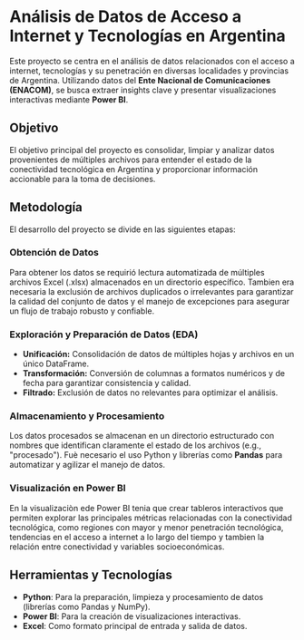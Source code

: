 ﻿# Análisis de Datos de Acceso a Internet y Tecnologías en Argentina

Este proyecto se centra en el análisis de datos relacionados con el acceso a internet, tecnologías y su penetración en diversas localidades y provincias de Argentina. Utilizando datos del **Ente Nacional de Comunicaciones (ENACOM)**, se busca extraer insights clave y presentar visualizaciones interactivas mediante **Power BI**.

## Objetivo
El objetivo principal del proyecto es consolidar, limpiar y analizar datos provenientes de múltiples archivos para entender el estado de la conectividad tecnológica en Argentina y proporcionar información accionable para la toma de decisiones.

## Metodología
El desarrollo del proyecto se divide en las siguientes etapas:

### Obtención de Datos
Para obtener los datos se requirió lectura automatizada de múltiples archivos Excel (.xlsx) almacenados en un directorio específico. Tambien era necesaria la exclusión de archivos duplicados o irrelevantes para garantizar la calidad del conjunto de datos y el manejo de excepciones para asegurar un flujo de trabajo robusto y confiable.

### Exploración y Preparación de Datos (EDA)
- **Unificación:** Consolidación de datos de múltiples hojas y archivos en un único DataFrame.
- **Transformación:** Conversión de columnas a formatos numéricos y de fecha para garantizar consistencia y calidad.
- **Filtrado:** Exclusión de datos no relevantes para optimizar el análisis.

### Almacenamiento y Procesamiento
Los datos procesados se almacenan en un directorio estructurado con nombres que identifican claramente el estado de los archivos (e.g., "procesado"). Fuè necesario el uso Python y librerías como **Pandas** para automatizar y agilizar el manejo de datos.

### Visualización en Power BI
En la visualizaciòn ede Power BI tenia que crear tableros interactivos que permiten explorar las principales métricas relacionadas con la conectividad tecnológica, como regiones con mayor y menor penetración tecnológica, tendencias en el acceso a internet a lo largo del tiempo y tambien la relación entre conectividad y variables socioeconómicas.

## Herramientas y Tecnologías
- **Python**: Para la preparación, limpieza y procesamiento de datos (librerías como Pandas y NumPy).
- **Power BI**: Para la creación de visualizaciones interactivas.
- **Excel**: Como formato principal de entrada y salida de datos.


